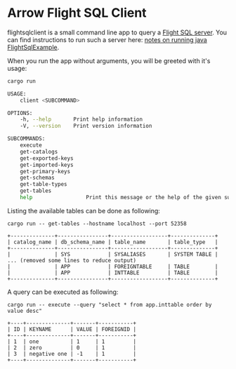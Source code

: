 # Arrow Flight SQL Client

flightsqlclient is a small command line app to query a [Flight SQL server](https://arrow.apache.org/blog/2022/02/16/introducing-arrow-flight-sql/).
You can find instructions to run such a server here: [notes on running java FlightSqlExample](http://timvw.be/2022/04/28/notes-on-running-java-flightsqlexample/).

When you run the app without arguments, you will be greeted with it's usage:

```bash
cargo run

USAGE:
    client <SUBCOMMAND>

OPTIONS:
    -h, --help       Print help information
    -V, --version    Print version information

SUBCOMMANDS:
    execute
    get-catalogs
    get-exported-keys
    get-imported-keys
    get-primary-keys
    get-schemas
    get-table-types
    get-tables
    help                 Print this message or the help of the given subcommand(s)
```

Listing the available tables can be done as following:

```
cargo run -- get-tables --hostname localhost --port 52358

+--------------+----------------+------------------+--------------+
| catalog_name | db_schema_name | table_name       | table_type   |
+--------------+----------------+------------------+--------------+
|              | SYS            | SYSALIASES       | SYSTEM TABLE |
... (removed some lines to reduce output)
|              | APP            | FOREIGNTABLE     | TABLE        |
|              | APP            | INTTABLE         | TABLE        |
+--------------+----------------+------------------+--------------+
```

A query can be executed as following:

```
cargo run -- execute --query "select * from app.inttable order by value desc"

+----+--------------+-------+-----------+
| ID | KEYNAME      | VALUE | FOREIGNID |
+----+--------------+-------+-----------+
| 1  | one          | 1     | 1         |
| 2  | zero         | 0     | 1         |
| 3  | negative one | -1    | 1         |
+----+--------------+-------+-----------+
```

